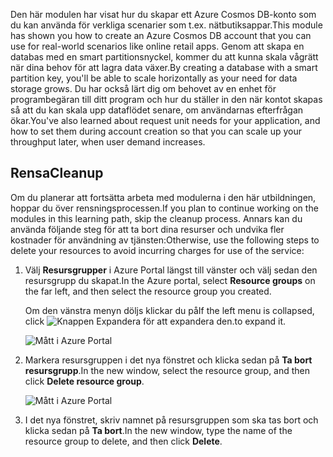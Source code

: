 <span data-ttu-id="fc8f3-101">Den här modulen har visat hur du skapar ett Azure Cosmos DB-konto som du kan använda för verkliga scenarier som t.ex. nätbutiksappar.</span><span class="sxs-lookup"><span data-stu-id="fc8f3-101">This module has shown you how to create an Azure Cosmos DB account that you can use for real-world scenarios like online retail apps.</span></span> <span data-ttu-id="fc8f3-102">Genom att skapa en databas med en smart partitionsnyckel, kommer du att kunna skala vågrätt när dina behov för att lagra data växer.</span><span class="sxs-lookup"><span data-stu-id="fc8f3-102">By creating a database with a smart partition key, you'll be able to scale horizontally as your need for data storage grows.</span></span> <span data-ttu-id="fc8f3-103">Du har också lärt dig om behovet av en enhet för programbegäran till ditt program och hur du ställer in den när kontot skapas så att du kan skala upp dataflödet senare, om användarnas efterfrågan ökar.</span><span class="sxs-lookup"><span data-stu-id="fc8f3-103">You've also learned about request unit needs for your application, and how to set them during account creation so that you can scale up your throughput later, when user demand increases.</span></span>

## <a name="cleanup"></a><span data-ttu-id="fc8f3-104">Rensa</span><span class="sxs-lookup"><span data-stu-id="fc8f3-104">Cleanup</span></span>

<span data-ttu-id="fc8f3-105">Om du planerar att fortsätta arbeta med modulerna i den här utbildningen, hoppar du över rensningsprocessen.</span><span class="sxs-lookup"><span data-stu-id="fc8f3-105">If you plan to continue working on the modules in this learning path, skip the cleanup process.</span></span> <span data-ttu-id="fc8f3-106">Annars kan du använda följande steg för att ta bort dina resurser och undvika fler kostnader för användning av tjänsten:</span><span class="sxs-lookup"><span data-stu-id="fc8f3-106">Otherwise, use the following steps to delete your resources to avoid incurring charges for use of the service:</span></span>

1. <span data-ttu-id="fc8f3-107">Välj **Resursgrupper** i Azure Portal längst till vänster och välj sedan den resursgrupp du skapat.</span><span class="sxs-lookup"><span data-stu-id="fc8f3-107">In the Azure portal, select **Resource groups** on the far left, and then select the resource group you created.</span></span>  

    <span data-ttu-id="fc8f3-108">Om den vänstra menyn döljs klickar du på</span><span class="sxs-lookup"><span data-stu-id="fc8f3-108">If the left menu is collapsed, click</span></span> ![Knappen Expandera](../media/5-create-a-database-and-collection/expand.png) <span data-ttu-id="fc8f3-110">för att expandera den.</span><span class="sxs-lookup"><span data-stu-id="fc8f3-110">to expand it.</span></span>

   ![Mått i Azure Portal](../media/5-create-a-database-and-collection/delete-resources-select.png)

2. <span data-ttu-id="fc8f3-112">Markera resursgruppen i det nya fönstret och klicka sedan på **Ta bort resursgrupp**.</span><span class="sxs-lookup"><span data-stu-id="fc8f3-112">In the new window, select the resource group, and then click **Delete resource group**.</span></span>

   ![Mått i Azure Portal](../media/5-create-a-database-and-collection/delete-resources.png)

3. <span data-ttu-id="fc8f3-114">I det nya fönstret, skriv namnet på resursgruppen som ska tas bort och klicka sedan på **Ta bort**.</span><span class="sxs-lookup"><span data-stu-id="fc8f3-114">In the new window, type the name of the resource group to delete, and then click **Delete**.</span></span>

